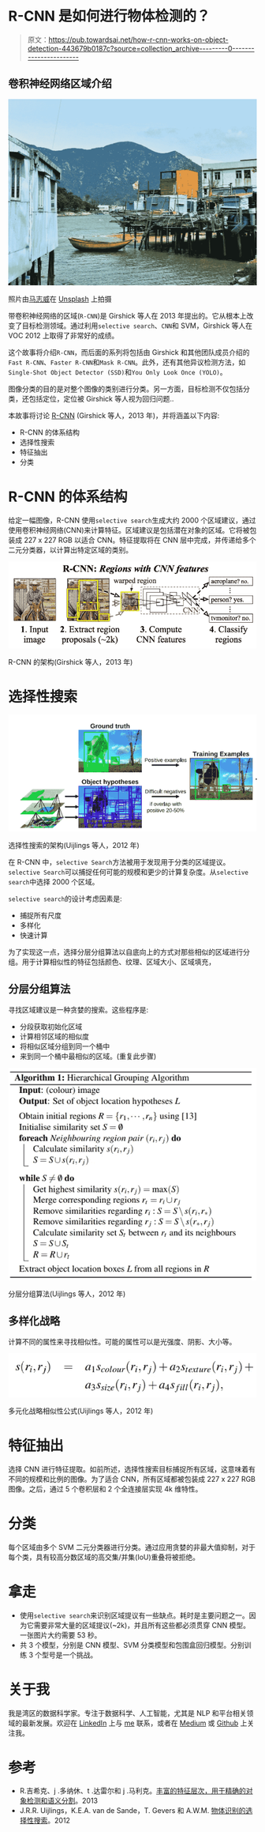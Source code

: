 # R-CNN 是如何进行物体检测的？

> 原文：<https://pub.towardsai.net/how-r-cnn-works-on-object-detection-443679b0187c?source=collection_archive---------0----------------------->

## 卷积神经网络区域介绍

![](img/4500e8866f0e596df0318e6c10eb6646.png)

照片由[马志威](https://unsplash.com/@makcedward?utm_source=medium&utm_medium=referral)在 [Unsplash](https://unsplash.com?utm_source=medium&utm_medium=referral) 上拍摄

带卷积神经网络的区域(`R-CNN`)是 Girshick 等人在 2013 年提出的。它从根本上改变了目标检测领域。通过利用`selective search`、`CNN`和 SVM，Girshick 等人在 VOC 2012 上取得了非常好的成绩。

这个故事将介绍`R-CNN`，而后面的系列将包括由 Girshick 和其他团队成员介绍的`Fast R-CNN`、`Faster R-CNN`和`Mask R-CNN`。此外，还有其他异议检测方法，如`Single-Shot Object Detector (SSD)`和`You Only Look Once (YOLO)`。

图像分类的目的是对整个图像的类别进行分类。另一方面，目标检测不仅包括分类，还包括定位，定位被 Girshick 等人视为回归问题..

本故事将讨论 [R-CNN](https://arxiv.org/pdf/1311.2524.pdf) (Girshick 等人，2013 年)，并将涵盖以下内容:

*   R-CNN 的体系结构
*   选择性搜索
*   特征抽出
*   分类

# R-CNN 的体系结构

给定一幅图像，R-CNN 使用`selective search`生成大约 2000 个区域建议，通过使用卷积神经网络(CNN)来计算特征。区域建议是包括潜在对象的区域。它将被包装成 227 x 227 RGB 以适合 CNN。特征提取将在 CNN 层中完成，并传递给多个二元分类器，以计算出特定区域的类别。

![](img/3b3573439dfbf4906ea751053f90e0fa.png)

R-CNN 的架构(Girshick 等人，2013 年)

# 选择性搜索

![](img/de23f77fd560f10e4e4022ac599716b1.png)

选择性搜索的架构(Uijlings 等人，2012 年)

在 R-CNN 中，`selective Search`方法被用于发现用于分类的区域提议。`selective Search`可以捕捉任何可能的规模和更少的计算复杂度。从`selective search`中选择 2000 个区域。

`selective search`的设计考虑因素是:

*   捕捉所有尺度
*   多样化
*   快速计算

为了实现这一点，选择分层分组算法以自底向上的方式对那些相似的区域进行分组。用于计算相似性的特征包括颜色、纹理、区域大小、区域填充，

## 分层分组算法

寻找区域建议是一种贪婪的搜索。这些程序是:

*   分段获取初始化区域
*   计算相邻区域的相似度
*   将相似区域分组到同一个桶中
*   来到同一个桶中最相似的区域。(重复此步骤)

![](img/4497157366f22477716d247f954ba854.png)

分层分组算法(Uijlings 等人，2012 年)

## 多样化战略

计算不同的属性来寻找相似性。可能的属性可以是光强度、阴影、大小等。

![](img/5e00208cb9abb19bec80c661373b1da2.png)

多元化战略相似性公式(Uijlings 等人，2012 年)

# 特征抽出

选择 CNN 进行特征提取。如前所述，选择性搜索目标捕捉所有区域，这意味着有不同的规模和比例的图像。为了适合 CNN，所有区域都被包装成 227 x 227 RGB 图像。之后，通过 5 个卷积层和 2 个全连接层实现 4k 维特性。

# 分类

每个区域由多个 SVM 二元分类器进行分类。通过应用贪婪的非最大值抑制，对于每个类，具有较高分数区域的高交集/并集(IoU)重叠将被拒绝。

# 拿走

*   使用`selective search`来识别区域提议有一些缺点。耗时是主要问题之一。因为它需要非常大量的区域提议(~2k)，并且所有这些都必须贯穿 CNN 模型。一张图片大约需要 53 秒。
*   共 3 个模型，分别是 CNN 模型、SVM 分类模型和包围盒回归模型。分别训练 3 个型号是一个挑战。

# 关于我

我是湾区的数据科学家。专注于数据科学、人工智能，尤其是 NLP 和平台相关领域的最新发展。欢迎在 [LinkedIn](https://www.linkedin.com/in/edwardma1026) 上与 [me](https://makcedward.github.io/) 联系，或者在 [Medium](http://medium.com/@makcedward/) 或 [Github](https://github.com/makcedward) 上关注我。

# 参考

*   R.吉希克、j .多纳休、t .达雷尔和 j .马利克。[丰富的特征层次，用于精确的对象检测和语义分割](https://arxiv.org/pdf/1311.2524.pdf)。2013
*   J.R.R. Uijlings，K.E.A. van de Sande，T. Gevers 和 A.W.M. [物体识别的选择性搜索](http://www.huppelen.nl/publications/selectiveSearchDraft.pdf)。2012